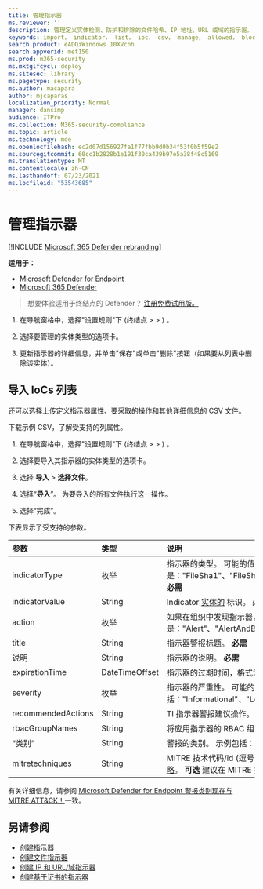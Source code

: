 ```yaml
---
title: 管理指示器
ms.reviewer: ''
description: 管理定义实体检测、防护和排除的文件哈希、IP 地址、URL 或域的指示器。
keywords: import， indicator， list， ioc， csv， manage， allowed， blocked， clean， malicious， file hash， ip address， urls， domain
search.product: eADQiWindows 10XVcnh
search.appverid: met150
ms.prod: m365-security
ms.mktglfcycl: deploy
ms.sitesec: library
ms.pagetype: security
ms.author: macapara
author: mjcaparas
localization_priority: Normal
manager: dansimp
audience: ITPro
ms.collection: M365-security-compliance
ms.topic: article
ms.technology: mde
ms.openlocfilehash: ec2d07d156927fa1f77fbb9d0b34f53f0b5f59e2
ms.sourcegitcommit: 60cc1b2828b1e191f30ca439b97e5a38f48c5169
ms.translationtype: MT
ms.contentlocale: zh-CN
ms.lasthandoff: 07/23/2021
ms.locfileid: "53543685"
---
```

# <a name="manage-indicators"></a>管理指示器

[!INCLUDE [Microsoft 365 Defender rebranding](../../includes/microsoft-defender.md)]


**适用于：**
- [Microsoft Defender for Endpoint](https://go.microsoft.com/fwlink/p/?linkid=2154037)
- [Microsoft 365 Defender](https://go.microsoft.com/fwlink/?linkid=2118804)


>想要体验适用于终结点的 Defender？ [注册免费试用版。](https://www.microsoft.com/en-us/WindowsForBusiness/windows-atp?ocid=docs-wdatp-automationexclusionlist-abovefoldlink)

1. 在导航窗格中，选择"设置规则"下 (终结点  >    >  ) 。 

2. 选择要管理的实体类型的选项卡。  

3. 更新指示器的详细信息，并单击"保存"或单击"删除"按钮（如果要从列表中删除该实体）。

## <a name="import-a-list-of-iocs"></a>导入 IoCs 列表

还可以选择上传定义指示器属性、要采取的操作和其他详细信息的 CSV 文件。

下载示例 CSV，了解受支持的列属性。

1. 在导航窗格中，选择"设置规则"下 (终结点  >    > 
 ) 。 

2. 选择要导入其指示器的实体类型的选项卡。

3. 选择 **导入**  >  **选择文件**。 

4. 选择“**导入**”。 为要导入的所有文件执行这一操作。 

5. 选择“完成”。

下表显示了受支持的参数。

参数 | 类型    |   说明
:---|:---|:---
indicatorType | 枚举 | 指示器的类型。 可能的值是："FileSha1"、"FileSha256"、"IpAddress"、"DomainName"和"Url"。 **必需**
indicatorValue | String | Indicator [实体的](ti-indicator.md) 标识。 **必需**
action | 枚举 | 如果在组织中发现指示器，将采取的操作。 可能的值是："Alert"、"AlertAndBlock"和"Allowed"。 **必需**
title | String | 指示器警报标题。 **必需**
说明 | String |  指示器的说明。 **必需**
expirationTime | DateTimeOffset | 指示器的过期时间，格式为 YYYY-MM-DDTHH：MM：SS.0Z。 **可选**
severity | 枚举 | 指示器的严重性。 可能的值包括："Informational"、"Low"、"Medium"和"High"。 **可选**
recommendedActions | String | TI 指示器警报建议操作。 **可选**
rbacGroupNames | String | 将应用指示器的 RBAC 组名称的逗号分隔列表。 **可选**
“类别” | String | 警报的类别。 示例包括：执行和凭据访问。 **可选**
mitretechniques| String | MITRE 技术代码/id (逗号分隔) 。 有关详细信息，请参阅策略[Enterprise策略](https://attack.mitre.org/tactics/enterprise/)。 **可选** 建议在 MITRE 技术时在类别中添加值。

有关详细信息，请参阅 [Microsoft Defender for Endpoint 警报类别现在与 MITRE ATT&CK！](https://techcommunity.microsoft.com/t5/microsoft-defender-for-endpoint/microsoft-defender-atp-alert-categories-are-now-aligned-with/ba-p/732748)一致。


## <a name="see-also"></a>另请参阅
- [创建指示器](manage-indicators.md)
- [创建文件指示器](indicator-file.md)
- [创建 IP 和 URL/域指示器](indicator-ip-domain.md)
- [创建基于证书的指示器](indicator-certificates.md)
